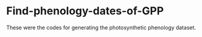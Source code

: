 # Find-phenology-dates-of-GPP
These were the codes for generating the photosynthetic phenology dataset.

